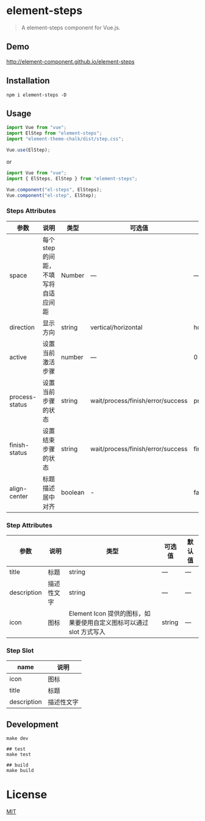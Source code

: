# element-steps

> A element-steps component for Vue.js.

## Demo

http://element-component.github.io/element-steps

## Installation

```shell
npm i element-steps -D
```

## Usage

```javascript
import Vue from "vue";
import ElStep from "element-steps";
import "element-theme-chalk/dist/step.css";

Vue.use(ElStep);
```

or

```javascript
import Vue from "vue";
import { ElSteps, ElStep } from "element-steps";

Vue.component("el-steps", ElSteps);
Vue.component("el-step", ElStep);
```

### Steps Attributes

| 参数           | 说明                                 | 类型    | 可选值                            | 默认值     |
| -------------- | ------------------------------------ | ------- | --------------------------------- | ---------- |
| space          | 每个 step 的间距，不填写将自适应间距 | Number  | —                                 | —          |
| direction      | 显示方向                             | string  | vertical/horizontal               | horizontal |
| active         | 设置当前激活步骤                     | number  | —                                 | 0          |
| process-status | 设置当前步骤的状态                   | string  | wait/process/finish/error/success | process    |
| finish-status  | 设置结束步骤的状态                   | string  | wait/process/finish/error/success | finish     |
| align-center   | 标题描述居中对齐                     | boolean | -                                 | false      |

### Step Attributes

| 参数        | 说明       | 类型                                                                | 可选值 | 默认值 |
| ----------- | ---------- | ------------------------------------------------------------------- | ------ | ------ |
| title       | 标题       | string                                                              | —      | —      |
| description | 描述性文字 | string                                                              | —      | —      |
| icon        | 图标       | Element Icon 提供的图标，如果要使用自定义图标可以通过 slot 方式写入 | string | —      |

### Step Slot

| name        | 说明       |
| ----------- | ---------- |
| icon        | 图标       |
| title       | 标题       |
| description | 描述性文字 |

## Development

```shell
make dev

## test
make test

## build
make build
```

# License

[MIT](https://opensource.org/licenses/MIT)
